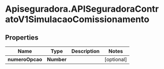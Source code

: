 # Apiseguradora.APISeguradoraContratoV1SimulacaoComissionamento

## Properties
Name | Type | Description | Notes
------------ | ------------- | ------------- | -------------
**numeroOpcao** | **Number** |  | [optional] 


